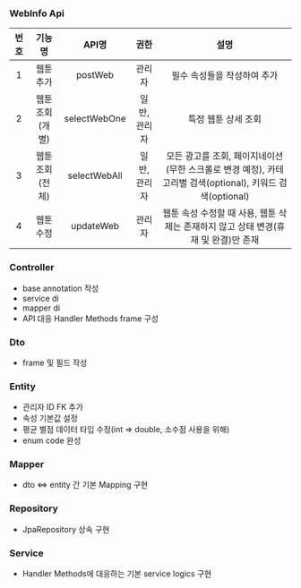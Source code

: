 ### WebInfo Api
|번호|기능명|API명|권한|설명|
|:---:|:---:|:---:|:---:|:---:|
|1|웹툰 추가|postWeb|관리자|필수 속성들을 작성하여 추가|
|2|웹툰 조회(개별)|selectWebOne|일반, 관리자|특정 웹툰 상세 조회|
|3|웹툰 조회(전체)|selectWebAll|일반, 관리자|모든 광고를 조회, 페이지네이션(무한 스크롤로 변경 예정), 카테고리별 검색(optional), 키워드 검색(optional)|
|4|웹툰 수정|updateWeb|관리자|웹툰 속성 수정할 때 사용, 웹툰 삭제는 존재하지 않고 상태 변경(휴재 및 완결)만 존재|

### Controller
- base annotation 작성
- service di
- mapper di
- API 대응 Handler Methods frame 구성

### Dto
- frame 및 필드 작성

### Entity
- 관리자 ID FK 추가
- 속성 기본값 설정
- 평균 별점 데이터 타입 수정(int => double, 소수점 사용을 위해)
- enum code 완성

### Mapper
- dto <=> entity 간 기본 Mapping 구현

### Repository
- JpaRepository 상속 구현

### Service
- Handler Methods에 대응하는 기본 service logics 구현